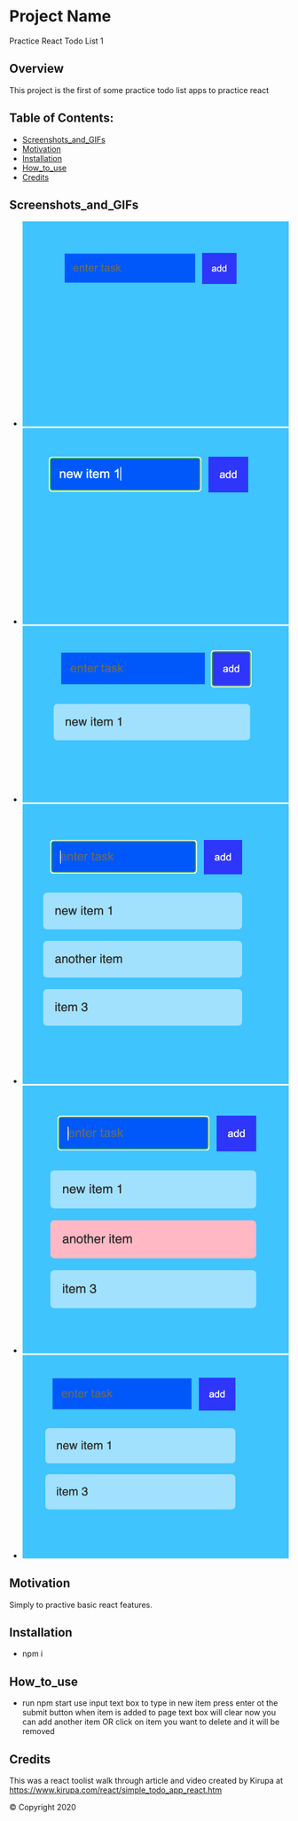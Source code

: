 # Project Name 
Practice React Todo List 1

  ## Overview 
  This project is the first of some practice todo list apps to practice react

  ## Table of Contents:
  - [Screenshots_and_GIFs](#Screenshots_and_GIFs)
  - [Motivation](#Motivation)
  - [Installation](#Installation)
  - [How_to_use](#How_to_use)
  - [Credits](#Credits)

 ## Screenshots_and_GIFs 
  - ![Screenshot of deployed project](todolist/public/assets/images/one.png) 
  - ![Screenshot of deployed project](todolist/public/assets/images/two.png)
  - ![Screenshot of deployed project](todolist/public/assets/images/three.png)  
  - ![Screenshot of deployed project](todolist/public/assets/images/four.png)
  - ![Screenshot of deployed project](todolist/public/assets/images/five.png)  
  - ![Screenshot of deployed project](todolist/public/assets/images/six.png)
  
  ## Motivation
  Simply to practive basic react features. 

  ## Installation 
  - npm i 

  ## How_to_use
  - run npm start
  use input text box to type in new item press enter ot the submit button
  when item is added to page text box will clear
  now you can add another item OR
  click on item you want to delete and it will be removed

  ## Credits
 This was a react toolist walk through article and video created by Kirupa at https://www.kirupa.com/react/simple_todo_app_react.htm

  © Copyright 2020

